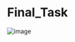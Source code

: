 # Final_Task
![image](https://user-images.githubusercontent.com/105918695/227773273-a212a78c-07db-4b49-bc30-310c628131d3.png)

